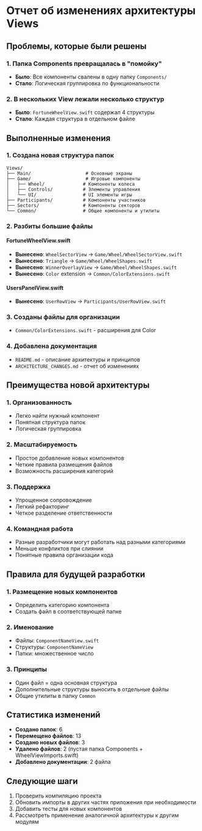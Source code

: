 # Отчет об изменениях архитектуры Views

## Проблемы, которые были решены

### 1. Папка Components превращалась в "помойку"

- **Было**: Все компоненты свалены в одну папку `Components/`
- **Стало**: Логическая группировка по функциональности

### 2. В нескольких View лежали несколько структур

- **Было**: `FortuneWheelView.swift` содержал 4 структуры
- **Стало**: Каждая структура в отдельном файле

## Выполненные изменения

### 1. Создана новая структура папок

```
Views/
├── Main/                    # Основные экраны
├── Game/                    # Игровые компоненты
│   ├── Wheel/              # Компоненты колеса
│   ├── Controls/           # Элементы управления
│   └── UI/                 # UI элементы игры
├── Participants/           # Компоненты участников
├── Sectors/                # Компоненты секторов
└── Common/                 # Общие компоненты и утилиты
```

### 2. Разбиты большие файлы

#### FortuneWheelView.swift

- **Вынесено**: `WheelSectorView` → `Game/Wheel/WheelSectorView.swift`
- **Вынесено**: `Triangle` → `Game/Wheel/WheelShapes.swift`
- **Вынесено**: `WinnerOverlayView` → `Game/Wheel/WheelShapes.swift`
- **Вынесено**: `Color` extension → `Common/ColorExtensions.swift`

#### UsersPanelView.swift

- **Вынесено**: `UserRowView` → `Participants/UserRowView.swift`

### 3. Созданы файлы для организации

- `Common/ColorExtensions.swift` - расширения для Color

### 4. Добавлена документация

- `README.md` - описание архитектуры и принципов
- `ARCHITECTURE_CHANGES.md` - отчет об изменениях

## Преимущества новой архитектуры

### 1. Организованность

- Легко найти нужный компонент
- Понятная структура папок
- Логическая группировка

### 2. Масштабируемость

- Простое добавление новых компонентов
- Четкие правила размещения файлов
- Возможность расширения категорий

### 3. Поддержка

- Упрощенное сопровождение
- Легкий рефакторинг
- Четкое разделение ответственности

### 4. Командная работа

- Разные разработчики могут работать над разными категориями
- Меньше конфликтов при слиянии
- Понятные правила организации кода

## Правила для будущей разработки

### 1. Размещение новых компонентов

- Определить категорию компонента
- Создать файл в соответствующей папке

### 2. Именование

- Файлы: `ComponentNameView.swift`
- Структуры: `ComponentNameView`
- Папки: множественное число

### 3. Принципы

- Один файл = одна основная структура
- Дополнительные структуры выносить в отдельные файлы
- Общие утилиты в папку `Common`

## Статистика изменений

- **Создано папок**: 6
- **Перемещено файлов**: 13
- **Создано новых файлов**: 3
- **Удалено файлов**: 2 (пустая папка Components + WheelViewImports.swift)
- **Добавлено документации**: 2 файла

## Следующие шаги

1. Проверить компиляцию проекта
2. Обновить импорты в других частях приложения при необходимости
3. Добавить тесты для новых компонентов
4. Рассмотреть применение аналогичной архитектуры к другим модулям
